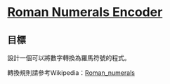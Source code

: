 # [Roman Numerals Encoder](http://www.codewars.com/kata/roman-numerals-encoder/)

## 目標

設計一個可以將數字轉換為羅馬符號的程式。

轉換規則請參考Wikipedia：[Roman_numerals](http://en.wikipedia.org/wiki/Roman_numerals/)
